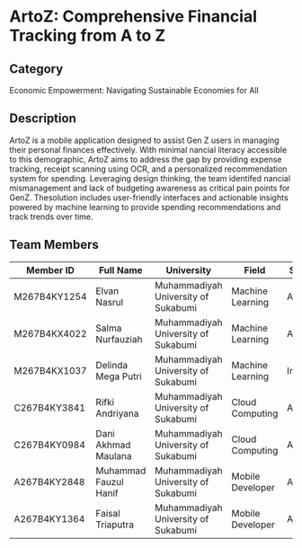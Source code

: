 # ArtoZ: Comprehensive Financial Tracking from A to Z

## Category
Economic Empowerment: Navigating Sustainable Economies for All

## Description
ArtoZ is a mobile application designed to assist Gen Z users in managing their personal finances effectively. With minimal nancial literacy accessible to this demographic, ArtoZ
aims to address the gap by providing expense tracking, receipt scanning using OCR, and a personalized recommendation system for spending. Leveraging design thinking, the team identifed nancial mismanagement and lack of budgeting awareness as critical pain points for GenZ. Thesolution includes user-friendly interfaces and actionable insights powered by machine learning to provide spending recommendations and track trends over time.

##  Team Members
| Member ID | Full Name | University | Field | Status |
| ------------ | ------------ | ------------ | ------------ | ------------ |
| M267B4KY1254 | Elvan Nasrul | Muhammadiyah University of Sukabumi | Machine Learning | Active |
| M267B4KX4022 | Salma Nurfauziah | Muhammadiyah University of Sukabumi | Machine Learning | Active |
| M267B4KX1037 | Delinda Mega Putri | Muhammadiyah University of Sukabumi | Machine Learning | Inactive |
| C267B4KY3841 | Rifki Andriyana | Muhammadiyah University of Sukabumi | Cloud Computing | Active |
| C267B4KY0984 | Dani Akhmad Maulana | Muhammadiyah University of Sukabumi | Cloud Computing | Active |
| A267B4KY2848 | Muhammad Fauzul Hanif | Muhammadiyah University of Sukabumi | Mobile Developer | Active |
| A267B4KY1364 | Faisal Triaputra | Muhammadiyah University of Sukabumi | Mobile Developer | Active |
